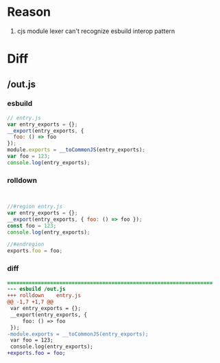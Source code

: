 # Reason
1. cjs module lexer can't recognize esbuild interop pattern
# Diff
## /out.js
### esbuild
```js
// entry.js
var entry_exports = {};
__export(entry_exports, {
  foo: () => foo
});
module.exports = __toCommonJS(entry_exports);
var foo = 123;
console.log(entry_exports);
```
### rolldown
```js


//#region entry.js
var entry_exports = {};
__export(entry_exports, { foo: () => foo });
const foo = 123;
console.log(entry_exports);

//#endregion
exports.foo = foo;
```
### diff
```diff
===================================================================
--- esbuild	/out.js
+++ rolldown	entry.js
@@ -1,7 +1,7 @@
 var entry_exports = {};
 __export(entry_exports, {
     foo: () => foo
 });
-module.exports = __toCommonJS(entry_exports);
 var foo = 123;
 console.log(entry_exports);
+exports.foo = foo;

```